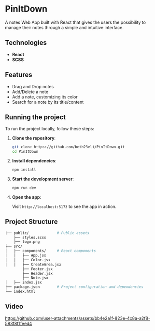 # PinItDown 
A notes Web App built with React that gives the users the possibility to manage their notes through a simple and intuitive interface.

## Technologies

- **React**
- **SCSS**

## Features

- Drag and Drop notes
- Add/Delete a note
- Add a note, customizing its color
- Search for a note by its title/content

## Running the project

To run the project locally, follow these steps:

1. **Clone the repository**:
    ```bash
    git clone https://github.com/beth23eli/PinItDown.git
    cd PinItDown
   ```

2. **Install dependencies**:

    ```bash
    npm install
    ```

3. **Start the development server**:

    ```bash
    npm run dev
    ```
4. **Open the app**:

   Visit `http://localhost:5173` to see the app in action.


## Project Structure

```bash
├── public/             # Public assets
    ├── styles.scss
    ├── logo.png 
├── src/
│   ├── components/     # React components
│   │   ├── App.jsx
│   │   ├── Color.jsx
│   │   ├── CreateArea.jsx
        ├── Footer.jsx
        ├── Header.jsx
        ├── Note.jsx
│   ├── index.jsx       
├── package.json        # Project configuration and dependencies
└── index.html      
```

## Video

https://github.com/user-attachments/assets/bb4e2a1f-823e-4c8a-a2f8-583f8f1feed4

